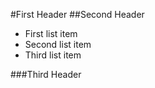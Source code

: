 #First Header
##Second Header

* First list item
* Second list item
* Third list item

###Third Header